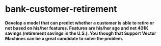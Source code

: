 # bank-customer-retirement
####  Develop a model that can predict whether a customer is able to retire or not based on his/her features. Features are his/her age and net 401K savings (retirement savings in the U.S.). You though that Support Vector Machines can be a great candidate to solve the problem.
